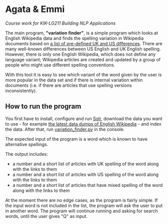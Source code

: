 # Agata & Emmi
*Course work for KIK-LG211 Building NLP Applications*

The main program, **"variation finder"**, is a simple program which looks at English Wikipedia data and finds the spelling variation in Wikipedia documents based on [a list of pre-defined UK and US differences](https://github.com/emlala/emmiagata/blob/master/python_programs/wordlist.csv).
There are many well-known differences between US English and UK English spelling. However, there is only one English Wikipedia, which does not define any language variant; Wikipedia articles are created and updated by a group of people who might use different spelling conventions. 

With this tool it is easy to see which variant of the word given by the user is more popular in the data set and if there is internal variation within documents (i.e. if there are articles that use spelling versions inconsistently).

## How to run the program
You first have to install, configure and run [Solr](http://www.apache.org/dyn/closer.lua/lucene/solr/7.1.0), download the data you want to use - for example [the latest data dumps of English Wikipedia](https://dumps.wikimedia.org/enwiki/latest/) - and index the data. 
After that, run [variation_finder.py](https://github.com/emlala/emmiagata/blob/master/python_programs/variation_finder.py) in the console.

The expected input of the program is a word which is known to have alternative spellings. 

The output includes:
* a number and a short list of articles with UK spelling of the word along with the links to them
* a number and a short list of articles with US spelling of the word along with the links to them
* a number and a short list of articles that have mixed spelling of the word along with the links to them

At the moment there are no edge cases, as the program is fairly simple. If the input word is not included in the list, the program will ask the user to put in another word. The program will continue running and asking for search words, until the user gives "Q" as input.
